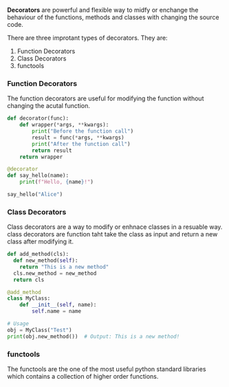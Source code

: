 **Decorators** are powerful and flexible way to midfy or enchange the behaviour of the functions, methods and classes with changing the source code.

There are three improtant types of decorators. They are:

1. Function Decorators
2. Class Decorators
3. functools

### Function Decorators

The function decorators are useful for modifying the function without changing the acutal function.

```python
def decorator(func):
    def wrapper(*args, **kwargs):
        print("Before the function call")
        result = func(*args, **kwargs)
        print("After the function call")
        return result
    return wrapper

@decorator
def say_hello(name):
    print(f"Hello, {name}!")

say_hello("Alice")
```

### Class Decorators

Class decorators are a way to modify or enhnace classes in a resuable way. class decorators are function taht take the class as input and return a new class after modifying it.

```python
def add_method(cls):
  def new_method(self):
    return "This is a new method"
  cls.new_method = new_method
  return cls

@add_method
class MyClass:
    def __init__(self, name):
        self.name = name

# Usage
obj = MyClass("Test")
print(obj.new_method())  # Output: This is a new method!
```

### functools

The functools are the one of the most useful python standard libraries which contains a collection of higher order functions. 